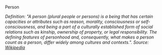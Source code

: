 
Person

_Definition: "A person (plural people or persons) is a being that has certain capacities or attributes such as reason, morality, consciousness or self-consciousness, and being a part of a culturally established form of social relations such as kinship, ownership of property, or legal responsibility. The defining features of personhood and, consequently, what makes a person count as a person, differ widely among cultures and contexts.". Source: [Wikipedia](https://en.wikipedia.org/wiki/Person)_
